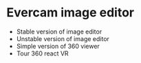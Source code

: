 # Evercam image editor
- Stable version of image editor
- Unstable version of image editor
- Simple version of 360 viewer
- Tour 360 react VR
